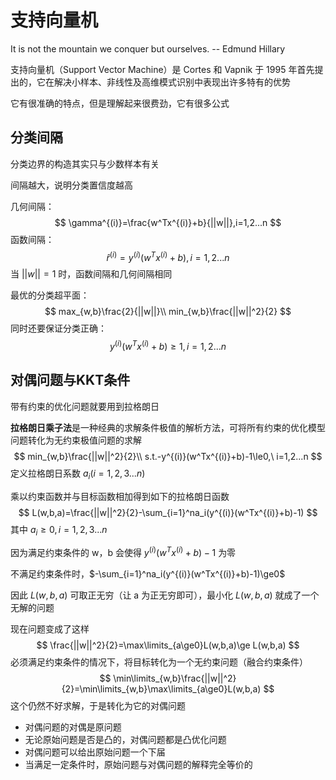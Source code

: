# 支持向量机

It is not the mountain we conquer but ourselves. -- Edmund Hillary

支持向量机（Support Vector Machine）是 Cortes 和 Vapnik 于 1995 年首先提出的，它在解决小样本、非线性及高维模式识别中表现出许多特有的优势

它有很准确的特点，但是理解起来很费劲，它有很多公式

## 分类间隔

分类边界的构造其实只与少数样本有关

间隔越大，说明分类置信度越高

几何间隔：
$$
\gamma^{(i)}=\frac{w^Tx^{(i)}+b}{||w||},i=1,2...n
$$
函数间隔：
$$
\hat{r}^{(i)}=y^{(i)}(w^Tx^{(i)}+b),i=1,2...n
$$
当 $||w||=1$ 时，函数间隔和几何间隔相同

最优的分类超平面：
$$
max_{w,b}\frac{2}{||w||}\\
min_{w,b}\frac{||w||^2}{2}
$$
同时还要保证分类正确：
$$
y^{(i)}(w^Tx^{(i)}+b)≥1, i=1,2...n
$$

## 对偶问题与KKT条件

带有约束的优化问题就要用到拉格朗日

**拉格朗日乘子法**是一种经典的求解条件极值的解析方法，可将所有约束的优化模型问题转化为无约束极值问题的求解
$$
min_{w,b}\frac{||w||^2}{2}\\
s.t.-y^{(i)}(w^Tx^{(i)}+b)-1\le0,\ i=1,2...n
$$
定义拉格朗日系数 $a_i(i=1,2,3...n)$

乘以约束函数并与目标函数相加得到如下的拉格朗日函数
$$
L(w,b,a)=\frac{||w||^2}{2}-\sum_{i=1}^na_i(y^{(i)}(w^Tx^{(i)}+b)-1)
$$
其中 $a_i\ge0,i=1,2,3...n$

因为满足约束条件的 w，b 会使得 $y^{(i)}(w^Tx^{(i)}+b)-1$ 为零

不满足约束条件时，$-\sum_{i=1}^na_i(y^{(i)}(w^Tx^{(i)}+b)-1)\ge0$

因此 $L(w,b,a)$ 可取正无穷（让 a 为正无穷即可），最小化 $L(w,b,a)$ 就成了一个无解的问题

现在问题变成了这样
$$
\frac{||w||^2}{2}=\max\limits_{a\ge0}L(w,b,a)\ge L(w,b,a)
$$
必须满足约束条件的情况下，将目标转化为一个无约束问题（融合约束条件）
$$
\min\limits_{w,b}\frac{||w||^2}{2}=\min\limits_{w,b}\max\limits_{a\ge0}L(w,b,a)
$$
这个仍然不好求解，于是转化为它的对偶问题

- 对偶问题的对偶是原问题
- 无论原始问题是否是凸的，对偶问题都是凸优化问题
- 对偶问题可以给出原始问题一个下届
- 当满足一定条件时，原始问题与对偶问题的解释完全等价的


